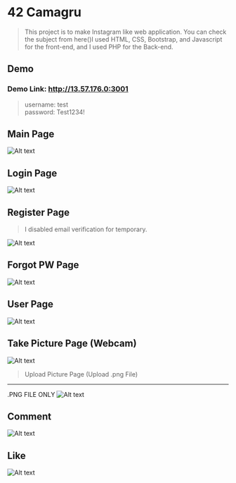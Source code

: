 42 Camagru
==========
> This project is to make Instagram like web application. You can check the subject from here()I used HTML, CSS, Bootstrap, and Javascript for the front-end, and I used PHP for the Back-end. 

Demo
---------
### Demo Link: http://13.57.176.0:3001

>username: test<br>
>password: Test1234!

Main Page
----------
![Alt text](/images/main.png)

Login Page
---------
![Alt text](/images/login.png)

Register Page
---------
> I disabled email verification for temporary. 

![Alt text](/images/register.png)

Forgot PW Page
---------
![Alt text](/images/forgotpw.png)

User Page
--------
![Alt text](/images/userpage.gif)

Take Picture Page (Webcam)
---------
![Alt text](/images/uploadpost(webcam).png)

> Upload Picture Page (Upload .png File)
---------
.PNG FILE ONLY
![Alt text](/images/uploadpost(file).png)

Comment
--------
![Alt text](/images/comment.gif)

Like
--------
![Alt text](/images/like.gif)
